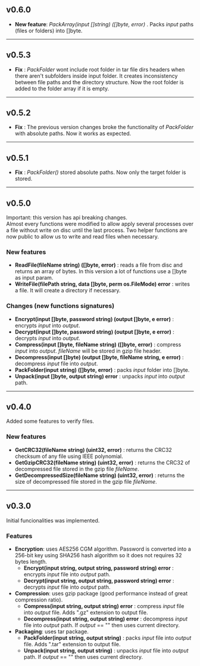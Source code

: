 ## v0.6.0
* **New feature**: *PackArray(input []string) ([]byte, error)* .  Packs *input* paths (files or folders) into []byte.
---

## v0.5.3
* **Fix** : *PackFolder* wont include root folder in tar file dirs headers when there aren't subfolders inside input folder. It creates inconsistency between file paths and the directory structure. Now the root folder is added to the folder array if it is empty.
---

## v0.5.2
* **Fix** : The previous version changes broke the functionality of *PackFolder* with absolute paths. Now it works as expected.
---

## v0.5.1
* **Fix** : *PackFolder()* stored absolute paths. Now only the target folder is stored.
---

## v0.5.0
Important: this version has api breaking changes.  
Almost every functions were modified to allow apply several processes over a file without write on disc until the last process.
Two helper functions are now public to allow us to write and read files when necessary.  
### New features
* **ReadFile(fileName string) ([]byte, error)** : reads a file from disc and returns an array of bytes. In this version a lot of functions use a []byte as input param.
* **WriteFile(filePath string, data []byte, perm os.FileMode) error** : writes a file. It will create a directory if necessary.  
### Changes (new functions signatures)
* **Encrypt(input []byte, password string) (output []byte, e error)** : encrypts *input* into *output*.
* **Decrypt(input []byte, password string) (output []byte, e error)** : decrypts *input* into *output*.
* **Compress(input []byte, fileName string) ([]byte, error)** : compress *input* into *output*. *fileName* will be stored in gzip file header.
* **Decompress(input []byte) (output []byte, fileName string, e error)** : decompress *input* file into *output*.
* **PackFolder(input string) ([]byte, error)** : packs *input* folder into []byte.
* **Unpack(input []byte, output string) error** : unpacks *input* into *output* path.  
---  

## v0.4.0
Added some features to verify files.
### New features
* **GetCRC32(fileName string) (uint32, error)**  : returns the CRC32 checksum of any file using IEEE polynomial.
* **GetGzipCRC32(fileName string) (uint32, error)** :  returns the CRC32 of decompressed file stored in the gzip file *fileName*.
* **GetDecompressedSize(fileName string) (uint32, error)** : returns the size of decompressed file stored in the gzip file *fileName*.  
---  

## v0.3.0
Initial funcionalities was implemented.
### Features
* **Encryption**: uses AES256 CGM algorithm. Password is converted into a 256-bit key using SHA256 hash algorithm so it does not requires 32 bytes length.
    * **Encrypt(input string, output string, password string) error** : encrypts *input* file into *output* path.
    * **Decrypt(input string, output string, password string) error** : decrypts *input* file into *output* path.
* **Compression**: uses gzip package (good performance instead of great compression ratio).
    * **Compress(input string, output string) error** : compress *input* file into *output* file. Adds ".gz" extension to output file.
    * **Decompress(input string, output string) error** : decompress *input* file into *output* path. If *output* == "" then uses current directory.
* **Packaging**: uses tar package.
    * **PackFolder(input string, output string)** : packs *input* file into *output* file. Adds ".tar" extension to output file.
    * **Unpack(input string, output string)** : unpacks *input* file into *output* path. If *output* == "" then uses current directory.
